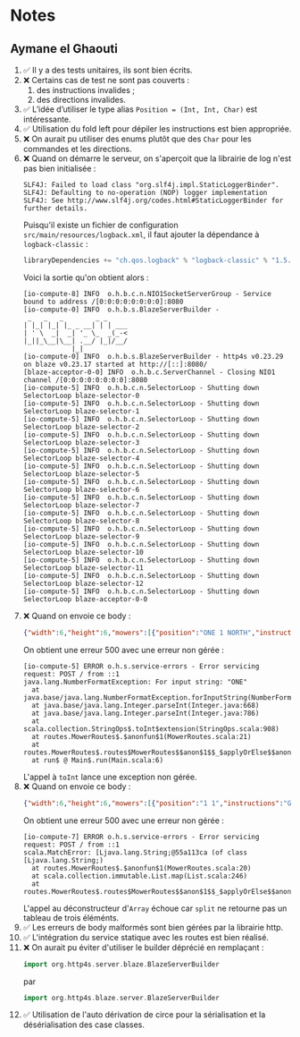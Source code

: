 # Notes

## Aymane el Ghaouti

1. ✅ Il y a des tests unitaires, ils sont bien écrits.
2. ❌ Certains cas de test ne sont pas couverts :
   1. des instructions invalides ;
   2. des directions invalides.
3. ✅ L’idée d’utiliser le type alias `Position = (Int, Int, Char)` est intéressante.
4. ✅ Utilisation du fold left pour dépiler les instructions est bien appropriée.
5. ❌ On aurait pu utiliser des enums plutôt que des `Char` pour les commandes et les directions. 
6. ❌ Quand on démarre le serveur, on s'aperçoit que la librairie de log n'est pas bien initialisée :
   ```
   SLF4J: Failed to load class "org.slf4j.impl.StaticLoggerBinder".
   SLF4J: Defaulting to no-operation (NOP) logger implementation
   SLF4J: See http://www.slf4j.org/codes.html#StaticLoggerBinder for further details.
   ```
   Puisqu'il existe un fichier de configuration `src/main/resources/logback.xml`, il faut ajouter la dépendance à `logback-classic` :
   ```sbt
   libraryDependencies += "ch.qos.logback" % "logback-classic" % "1.5.16" % Runtime
   ```
   Voici la sortie qu'on obtient alors :
   ```
   [io-compute-8] INFO  o.h.b.c.n.NIO1SocketServerGroup - Service bound to address /[0:0:0:0:0:0:0:0]:8080 
   [io-compute-0] INFO  o.h.b.s.BlazeServerBuilder -
    _   _   _        _ _
   | |_| |_| |_ _ __| | | ___
   | ' \  _|  _| '_ \_  _(_-<
   |_||_\__|\__| .__/ |_|/__/
               |_|
   [io-compute-0] INFO  o.h.b.s.BlazeServerBuilder - http4s v0.23.29 on blaze v0.23.17 started at http://[::]:8080/
   [blaze-acceptor-0-0] INFO  o.h.b.c.ServerChannel - Closing NIO1 channel /[0:0:0:0:0:0:0:0]:8080
   [io-compute-5] INFO  o.h.b.c.n.SelectorLoop - Shutting down SelectorLoop blaze-selector-0
   [io-compute-5] INFO  o.h.b.c.n.SelectorLoop - Shutting down SelectorLoop blaze-selector-1
   [io-compute-5] INFO  o.h.b.c.n.SelectorLoop - Shutting down SelectorLoop blaze-selector-2
   [io-compute-5] INFO  o.h.b.c.n.SelectorLoop - Shutting down SelectorLoop blaze-selector-3
   [io-compute-5] INFO  o.h.b.c.n.SelectorLoop - Shutting down SelectorLoop blaze-selector-4
   [io-compute-5] INFO  o.h.b.c.n.SelectorLoop - Shutting down SelectorLoop blaze-selector-5
   [io-compute-5] INFO  o.h.b.c.n.SelectorLoop - Shutting down SelectorLoop blaze-selector-6
   [io-compute-5] INFO  o.h.b.c.n.SelectorLoop - Shutting down SelectorLoop blaze-selector-7
   [io-compute-5] INFO  o.h.b.c.n.SelectorLoop - Shutting down SelectorLoop blaze-selector-8
   [io-compute-5] INFO  o.h.b.c.n.SelectorLoop - Shutting down SelectorLoop blaze-selector-9
   [io-compute-5] INFO  o.h.b.c.n.SelectorLoop - Shutting down SelectorLoop blaze-selector-10
   [io-compute-5] INFO  o.h.b.c.n.SelectorLoop - Shutting down SelectorLoop blaze-selector-11
   [io-compute-5] INFO  o.h.b.c.n.SelectorLoop - Shutting down SelectorLoop blaze-selector-12
   [io-compute-5] INFO  o.h.b.c.n.SelectorLoop - Shutting down SelectorLoop blaze-acceptor-0-0
   ```
7. ❌ Quand on envoie ce body :
   ```json
   {"width":6,"height":6,"mowers":[{"position":"ONE 1 NORTH","instructions":"GAGAGAGAA"}]}
   ```
   On obtient une erreur 500 avec une erreur non gérée :
   ```
   [io-compute-5] ERROR o.h.s.service-errors - Error servicing request: POST / from ::1 
   java.lang.NumberFormatException: For input string: "ONE"
     at java.base/java.lang.NumberFormatException.forInputString(NumberFormatException.java:67)
     at java.base/java.lang.Integer.parseInt(Integer.java:668)
     at java.base/java.lang.Integer.parseInt(Integer.java:786)
     at scala.collection.StringOps$.toInt$extension(StringOps.scala:908)
     at routes.MowerRoutes$.$anonfun$1(MowerRoutes.scala:21)
     at routes.MowerRoutes$.routes$MowerRoutes$$anon$1$$_$applyOrElse$$anonfun$1(MowerRoutes.scala:22)
     at run$ @ Main$.run(Main.scala:6)
   ```
   L'appel à `toInt` lance une exception non gérée.
8. ❌ Quand on envoie ce body :
   ```json
   {"width":6,"height":6,"mowers":[{"position":"1 1","instructions":"GAGAGAGAA"}]}
   ```
   On obtient une erreur 500 avec une erreur non gérée :
   ```
   [io-compute-7] ERROR o.h.s.service-errors - Error servicing request: POST / from ::1 
   scala.MatchError: [Ljava.lang.String;@55a113ca (of class [Ljava.lang.String;)
     at routes.MowerRoutes$.$anonfun$1(MowerRoutes.scala:20)
     at scala.collection.immutable.List.map(List.scala:246)
     at routes.MowerRoutes$.routes$MowerRoutes$$anon$1$$_$applyOrElse$$anonfun$1(MowerRoutes.scala:22)
   ```
   L'appel au déconstructeur d'`Array` échoue car `split` ne retourne pas un tableau de trois éléménts. 
9. ✅ Les erreurs de body malformés sont bien gérées par la librairie http.
10. ✅ L'intégration du service statique avec les routes est bien réalisé.
11. ❌ On aurait pu éviter d'utiliser le builder déprécié en remplaçant :
    ```scala 3
    import org.http4s.server.blaze.BlazeServerBuilder
    ```
    par
    ```scala 3
    import org.http4s.blaze.server.BlazeServerBuilder
    ```
12. ✅ Utilisation de l'auto dérivation de circe pour la sérialisation et la désérialisation des case classes.

